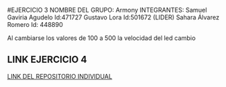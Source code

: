 #EJERCICIO 3
NOMBRE DEL GRUPO: Armony 
INTEGRANTES: 
Samuel Gaviria Agudelo Id:471727
Gustavo Lora Id:501672 (LIDER) 
Sahara Álvarez Romero Id: 448890

Al cambiarse los valores de 100 a 500 la velocidad del led cambio 

## LINK EJERCICIO 4

[LINK DEL REPOSITORIO INDIVIDUAL](https://github.com/xarahas/Repositorio-Individual-.git)
